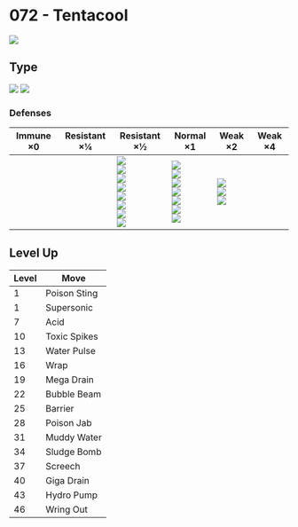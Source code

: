 # 072 - Tentacool
![][072]

## Type

![][water]  ![][poison]

### Defenses

Immune ×0 | Resistant ×¼ | Resistant ×½                                                                                                           | Normal ×1                                                                                                 | Weak ×2                                            | Weak ×4 | 
---       | ---          | ---                                                                                                                    | ---                                                                                                       | ---                                                | ---     | 
          |              | ![][fighting]<br> ![][poison]<br> ![][bug]<br> ![][steel]<br> ![][fire]<br> ![][water]<br> ![][ice]<br> ![][fairy]<br> | ![][normal]<br> ![][flying]<br> ![][rock]<br> ![][ghost]<br> ![][grass]<br> ![][dragon]<br> ![][dark]<br> | ![][ground]<br> ![][electric]<br> ![][psychic]<br> |         | 

## Level Up

Level | Move         | 
---   | ---          | 
1     | Poison Sting | 
1     | Supersonic   | 
7     | Acid         | 
10    | Toxic Spikes | 
13    | Water Pulse  | 
16    | Wrap         | 
19    | Mega Drain   | 
22    | Bubble Beam  | 
25    | Barrier      | 
28    | Poison Jab   | 
31    | Muddy Water  | 
34    | Sludge Bomb  | 
37    | Screech      | 
40    | Giga Drain   | 
43    | Hydro Pump   | 
46    | Wring Out    | 

[072]: ../img/pokemon/072.png
[normal]: ../img/types/normal.png
[fire]: ../img/types/fire.png
[fighting]: ../img/types/fighting.png
[water]: ../img/types/water.png
[flying]: ../img/types/flying.png
[grass]: ../img/types/grass.png
[poison]: ../img/types/poison.png
[electric]: ../img/types/electric.png
[ground]: ../img/types/ground.png
[psychic]: ../img/types/psychic.png
[rock]: ../img/types/rock.png
[ice]: ../img/types/ice.png
[bug]: ../img/types/bug.png
[dragon]: ../img/types/dragon.png
[ghost]: ../img/types/ghost.png
[dark]: ../img/types/dark.png
[steel]: ../img/types/steel.png
[fairy]: ../img/types/fairy.png
